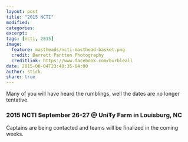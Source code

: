 ```yaml
---
layout: post
title: "2015 NCTI"
modified:
categories: 
excerpt:
tags: [ncti, 2015]
image:
  feature: mastheads/ncti-masthead-basket.png
  credit: Barrett Pantton Photography
  creditlink: https://www.facebook.com/burbleall
date: 2015-08-04T23:40:35-04:00
author: stick
share: true
---
```


Many of you will have heard the rumblings, well the dates are no longer tentative.

### 2015 NCTI September 26-27 @ UniŦy Farm in Louisburg, NC

Captains are being contacted and teams will be finalized in the coming weeks.
